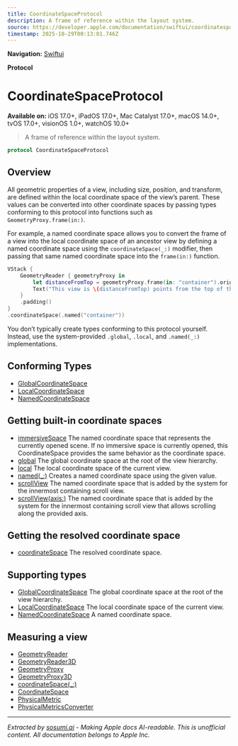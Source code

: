 ```yaml
---
title: CoordinateSpaceProtocol
description: A frame of reference within the layout system.
source: https://developer.apple.com/documentation/swiftui/coordinatespaceprotocol
timestamp: 2025-10-29T00:13:01.746Z
---
```


**Navigation:** [Swiftui](/documentation/swiftui)

**Protocol**

# CoordinateSpaceProtocol

**Available on:** iOS 17.0+, iPadOS 17.0+, Mac Catalyst 17.0+, macOS 14.0+, tvOS 17.0+, visionOS 1.0+, watchOS 10.0+

> A frame of reference within the layout system.

```swift
protocol CoordinateSpaceProtocol
```

## Overview

All geometric properties of a view, including size, position, and transform, are defined within the local coordinate space of the view’s parent. These values can be converted into other coordinate spaces by passing types conforming to this protocol into functions such as `GeometryProxy.frame(in:)`.

For example, a named coordinate space allows you to convert the frame of a view into the local coordinate space of an ancestor view by defining a named coordinate space using the `coordinateSpace(_:)` modifier, then passing that same named coordinate space into the `frame(in:)` function.

```swift
VStack {
    GeometryReader { geometryProxy in
        let distanceFromTop = geometryProxy.frame(in: "container").origin.y
        Text("This view is \(distanceFromTop) points from the top of the VStack")
    }
    .padding()
}
.coordinateSpace(.named("container"))
```

You don’t typically create types conforming to this protocol yourself. Instead, use the system-provided `.global`, `.local`, and `.named(_:)` implementations.

## Conforming Types

- [GlobalCoordinateSpace](/documentation/swiftui/globalcoordinatespace)
- [LocalCoordinateSpace](/documentation/swiftui/localcoordinatespace)
- [NamedCoordinateSpace](/documentation/swiftui/namedcoordinatespace)

## Getting built-in coordinate spaces

- [immersiveSpace](/documentation/swiftui/coordinatespaceprotocol/immersivespace) The named coordinate space that represents the currently opened  scene. If no immersive space is currently opened, this CoordinateSpace provides the same behavior as the  coordinate space.
- [global](/documentation/swiftui/coordinatespaceprotocol/global) The global coordinate space at the root of the view hierarchy.
- [local](/documentation/swiftui/coordinatespaceprotocol/local) The local coordinate space of the current view.
- [named(_:)](/documentation/swiftui/coordinatespaceprotocol/named(_:)) Creates a named coordinate space using the given value.
- [scrollView](/documentation/swiftui/coordinatespaceprotocol/scrollview) The named coordinate space that is added by the system for the innermost containing scroll view.
- [scrollView(axis:)](/documentation/swiftui/coordinatespaceprotocol/scrollview(axis:)) The named coordinate space that is added by the system for the innermost containing scroll view that allows scrolling along the provided axis.

## Getting the resolved coordinate space

- [coordinateSpace](/documentation/swiftui/coordinatespaceprotocol/coordinatespace) The resolved coordinate space.

## Supporting types

- [GlobalCoordinateSpace](/documentation/swiftui/globalcoordinatespace) The global coordinate space at the root of the view hierarchy.
- [LocalCoordinateSpace](/documentation/swiftui/localcoordinatespace) The local coordinate space of the current view.
- [NamedCoordinateSpace](/documentation/swiftui/namedcoordinatespace) A named coordinate space.

## Measuring a view

- [GeometryReader](/documentation/swiftui/geometryreader)
- [GeometryReader3D](/documentation/swiftui/geometryreader3d)
- [GeometryProxy](/documentation/swiftui/geometryproxy)
- [GeometryProxy3D](/documentation/swiftui/geometryproxy3d)
- [coordinateSpace(_:)](/documentation/swiftui/view/coordinatespace(_:))
- [CoordinateSpace](/documentation/swiftui/coordinatespace)
- [PhysicalMetric](/documentation/swiftui/physicalmetric)
- [PhysicalMetricsConverter](/documentation/swiftui/physicalmetricsconverter)

---

*Extracted by [sosumi.ai](https://sosumi.ai) - Making Apple docs AI-readable.*
*This is unofficial content. All documentation belongs to Apple Inc.*
